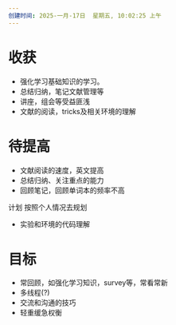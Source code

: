 ```yaml
---
创建时间: 2025-一月-17日  星期五, 10:02:25 上午
---
```

# 收获
- 强化学习基础知识的学习。
- 总结归纳，笔记文献管理等
- 讲座，组会等受益匪浅
- 文献的阅读，tricks及相关环境的理解
# 待提高
- 文献阅读的速度，英文提高
- 总结归纳、关注重点的能力
- 回顾笔记，回顾单词本的频率不高

计划
按照个人情况去规划

- 实验和环境的代码理解
# 目标
- 常回顾，如强化学习知识，survey等，常看常新
- 多线程(?)
- 交流和沟通的技巧
- 轻重缓急权衡
